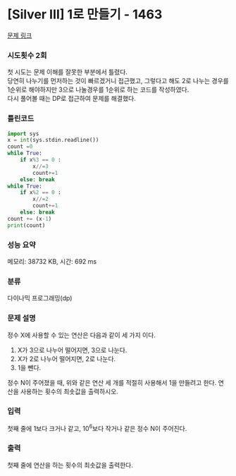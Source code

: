 # [Silver III] 1로 만들기 - 1463 

[문제 링크](https://www.acmicpc.net/problem/1463) 

### 시도횟수 2회
첫 시도는 문제 이해를 잘못한 부분에서 틀렸다.  
당연히 나누기를 먼저하는 것이 빠르겠거니 접근했고, 그렇다고 해도 2로 나누는 경우를 1순위로 해야하지만 3으로 나눌경우를 1순위로 하는 코드를 작성하였다.   
다시 풀어볼 때는 DP로 접근하여 문제를 해결했다.

### 틀린코드
```python
import sys
x = int(sys.stdin.readline())
count =0
while True:
    if x%3 == 0 : 
        x//=3
        count+=1
    else: break
while True:
    if x%2 == 0 : 
        x//=2
        count+=1
    else: break
count += (x-1)
print(count)
```

### 성능 요약

메모리: 38732 KB, 시간: 692 ms

### 분류

다이나믹 프로그래밍(dp)

### 문제 설명

<p>정수 X에 사용할 수 있는 연산은 다음과 같이 세 가지 이다.</p>

<ol>
	<li>X가 3으로 나누어 떨어지면, 3으로 나눈다.</li>
	<li>X가 2로 나누어 떨어지면, 2로 나눈다.</li>
	<li>1을 뺀다.</li>
</ol>

<p>정수 N이 주어졌을 때, 위와 같은 연산 세 개를 적절히 사용해서 1을 만들려고 한다. 연산을 사용하는 횟수의 최솟값을 출력하시오.</p>

### 입력 

 <p>첫째 줄에 1보다 크거나 같고, 10<sup>6</sup>보다 작거나 같은 정수 N이 주어진다.</p>

### 출력 

 <p>첫째 줄에 연산을 하는 횟수의 최솟값을 출력한다.</p>

